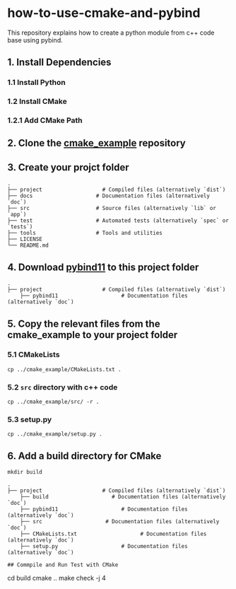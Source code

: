 # how-to-use-cmake-and-pybind
This repository explains how to create a python module from c++ code base using pybind.

## 1. Install Dependencies 

### 1.1 Install Python 

### 1.2 Install CMake

### 1.2.1 Add CMake Path 

## 2. Clone the [cmake_example](https://github.com/pybind/cmake_example) repository

## 3. Create your projct folder 
```
.
├── project                   # Compiled files (alternatively `dist`)
├── docs                    # Documentation files (alternatively `doc`)
├── src                     # Source files (alternatively `lib` or `app`)
├── test                    # Automated tests (alternatively `spec` or `tests`)
├── tools                   # Tools and utilities
├── LICENSE
└── README.md
```

## 4. Download [pybind11](https://github.com/pybind/pybind11) to this project folder
```
.
├── project                   # Compiled files (alternatively `dist`)
    ├── pybind11                    # Documentation files (alternatively `doc`)
```
## 5. Copy the relevant files from the cmake_example to your project folder

### 5.1 CMakeLists

```
cp ../cmake_example/CMakeLists.txt .
```
### 5.2 `src` directory with c++ code
```
cp ../cmake_example/src/ -r .

```
### 5.3 setup.py
```
cp ../cmake_example/setup.py .
```

## 6. Add a build directory for CMake

``` 
mkdir build
```
```
.
├── project                   # Compiled files (alternatively `dist`)
    ├── build                    # Documentation files (alternatively `doc`)
    ├── pybind11                    # Documentation files (alternatively `doc`)
    ├── src                    # Documentation files (alternatively `doc`)
    ├── CMakeLists.txt                    # Documentation files (alternatively `doc`)
    ├── setup.py                    # Documentation files (alternatively `doc`)

## Commpile and Run Test with CMake
```
cd build 
cmake .. 
make check -j 4
```
